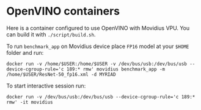 # OpenVINO containers

Here is a container configured to use OpenVINO with Movidius VPU.
You can build it with `./script/build.sh`.

To run `benchmark_app` on Movidius device place `FP16` model at your `$HOME`
folder and run: 

`docker run -v /home/$USER:/home/$USER -v /dev/bus/usb:/dev/bus/usb --device-cgroup-rule='c 189:* rmw' movidius benchmark_app -m /home/$USER/ResNet-50_fp16.xml -d MYRIAD`

To start interactive session run:

`docker run -v /dev/bus/usb:/dev/bus/usb --device-cgroup-rule='c 189:* rmw' -it movidius`

